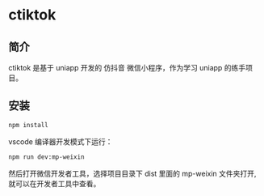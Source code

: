# ctiktok

## 简介

ctiktok 是基于 uniapp 开发的 仿抖音 微信小程序，作为学习 uniapp 的练手项目。

## 安装

```bash
npm install
```

vscode 编译器开发模式下运行：

```bash
npm run dev:mp-weixin
```

然后打开微信开发者工具，选择项目目录下 dist 里面的 mp-weixin 文件夹打开,就可以在开发者工具中查看。

